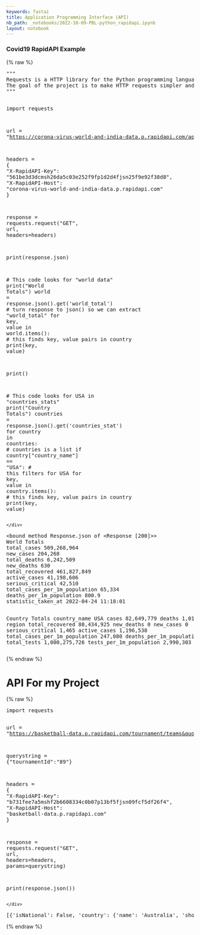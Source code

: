 ```yaml
---
keywords: fastai
title: Application Programming Interface (API)
nb_path: _notebooks/2022-10-09-PBL-python_rapidapi.ipynb
layout: notebook
---
```


<!--
#################################################
### THIS FILE WAS AUTOGENERATED! DO NOT EDIT! ###
#################################################
# file to edit: _notebooks/2022-10-09-PBL-python_rapidapi.ipynb
-->

<div class="container" id="notebook-container">
        
<div class="cell border-box-sizing text_cell rendered"><div class="inner_cell">
<div class="text_cell_render border-box-sizing rendered_html">
<h3 id="Covid19-RapidAPI-Example">Covid19 RapidAPI Example<a class="anchor-link" href="#Covid19-RapidAPI-Example"> </a></h3>
</div>
</div>
</div>
    {% raw %}
    
<div class="cell border-box-sizing code_cell rendered">
<div class="input">

<div class="inner_cell">
    <div class="input_area">
<div class=" highlight hl-ipython3"><pre><span></span><span class="sd">&quot;&quot;&quot;</span>
<span class="sd">Requests is a HTTP library for the Python programming language.</span>
<span class="sd">The goal of the project is to make HTTP requests simpler and more human-friendly.</span>
<span class="sd">&quot;&quot;&quot;</span>
 
<span class="kn">import</span> <span class="nn">requests</span>
 
<span class="n">url</span> <span class="o">=</span> <span class="s2">&quot;https://corona-virus-world-and-india-data.p.rapidapi.com/api&quot;</span>
 
<span class="n">headers</span> <span class="o">=</span> <span class="p">{</span>
   <span class="s2">&quot;X-RapidAPI-Key&quot;</span><span class="p">:</span> <span class="s2">&quot;561be3d3dcmsh26da5c03e252f9fp1d2d4fjsn25f9e92f38d8&quot;</span><span class="p">,</span>
   <span class="s2">&quot;X-RapidAPI-Host&quot;</span><span class="p">:</span> <span class="s2">&quot;corona-virus-world-and-india-data.p.rapidapi.com&quot;</span>
<span class="p">}</span>
 
<span class="n">response</span> <span class="o">=</span> <span class="n">requests</span><span class="o">.</span><span class="n">request</span><span class="p">(</span><span class="s2">&quot;GET&quot;</span><span class="p">,</span> <span class="n">url</span><span class="p">,</span> <span class="n">headers</span><span class="o">=</span><span class="n">headers</span><span class="p">)</span>
 
<span class="nb">print</span><span class="p">(</span><span class="n">response</span><span class="o">.</span><span class="n">json</span><span class="p">)</span>
 
<span class="c1"># This code looks for &quot;world data&quot;</span>
<span class="nb">print</span><span class="p">(</span><span class="s2">&quot;World Totals&quot;</span><span class="p">)</span>
<span class="n">world</span> <span class="o">=</span> <span class="n">response</span><span class="o">.</span><span class="n">json</span><span class="p">()</span><span class="o">.</span><span class="n">get</span><span class="p">(</span><span class="s1">&#39;world_total&#39;</span><span class="p">)</span>  <span class="c1"># turn response to json() so we can extract &quot;world_total&quot;</span>
<span class="k">for</span> <span class="n">key</span><span class="p">,</span> <span class="n">value</span> <span class="ow">in</span> <span class="n">world</span><span class="o">.</span><span class="n">items</span><span class="p">():</span>  <span class="c1"># this finds key, value pairs in country</span>
   <span class="nb">print</span><span class="p">(</span><span class="n">key</span><span class="p">,</span> <span class="n">value</span><span class="p">)</span>
 
<span class="nb">print</span><span class="p">()</span>
 
<span class="c1"># This code looks for USA in &quot;countries_stats&quot;</span>
<span class="nb">print</span><span class="p">(</span><span class="s2">&quot;Country Totals&quot;</span><span class="p">)</span>
<span class="n">countries</span> <span class="o">=</span> <span class="n">response</span><span class="o">.</span><span class="n">json</span><span class="p">()</span><span class="o">.</span><span class="n">get</span><span class="p">(</span><span class="s1">&#39;countries_stat&#39;</span><span class="p">)</span>
<span class="k">for</span> <span class="n">country</span> <span class="ow">in</span> <span class="n">countries</span><span class="p">:</span>  <span class="c1"># countries is a list</span>
   <span class="k">if</span> <span class="n">country</span><span class="p">[</span><span class="s2">&quot;country_name&quot;</span><span class="p">]</span> <span class="o">==</span> <span class="s2">&quot;USA&quot;</span><span class="p">:</span>  <span class="c1"># this filters for USA</span>
       <span class="k">for</span> <span class="n">key</span><span class="p">,</span> <span class="n">value</span> <span class="ow">in</span> <span class="n">country</span><span class="o">.</span><span class="n">items</span><span class="p">():</span>  <span class="c1"># this finds key, value pairs in country</span>
           <span class="nb">print</span><span class="p">(</span><span class="n">key</span><span class="p">,</span> <span class="n">value</span><span class="p">)</span>
</pre></div>

    </div>
</div>
</div>

<div class="output_wrapper">
<div class="output">

<div class="output_area">

<div class="output_subarea output_stream output_stdout output_text">
<pre>&lt;bound method Response.json of &lt;Response [200]&gt;&gt;
World Totals
total_cases 509,268,964
new_cases 204,268
total_deaths 6,242,509
new_deaths 630
total_recovered 461,827,849
active_cases 41,198,606
serious_critical 42,510
total_cases_per_1m_population 65,334
deaths_per_1m_population 800.9
statistic_taken_at 2022-04-24 11:18:01

Country Totals
country_name USA
cases 82,649,779
deaths 1,018,316
region 
total_recovered 80,434,925
new_deaths 0
new_cases 0
serious_critical 1,465
active_cases 1,196,538
total_cases_per_1m_population 247,080
deaths_per_1m_population 3,044
total_tests 1,000,275,726
tests_per_1m_population 2,990,303
</pre>
</div>
</div>

</div>
</div>

</div>
    {% endraw %}

<div class="cell border-box-sizing text_cell rendered"><div class="inner_cell">
<div class="text_cell_render border-box-sizing rendered_html">
<h1 id="API-For-my-Project">API For my Project<a class="anchor-link" href="#API-For-my-Project"> </a></h1>
</div>
</div>
</div>
    {% raw %}
    
<div class="cell border-box-sizing code_cell rendered">
<div class="input">

<div class="inner_cell">
    <div class="input_area">
<div class=" highlight hl-ipython3"><pre><span></span><span class="kn">import</span> <span class="nn">requests</span>

<span class="n">url</span> <span class="o">=</span> <span class="s2">&quot;https://basketball-data.p.rapidapi.com/tournament/teams&quot;</span>

<span class="n">querystring</span> <span class="o">=</span> <span class="p">{</span><span class="s2">&quot;tournamentId&quot;</span><span class="p">:</span><span class="s2">&quot;89&quot;</span><span class="p">}</span>

<span class="n">headers</span> <span class="o">=</span> <span class="p">{</span>
	<span class="s2">&quot;X-RapidAPI-Key&quot;</span><span class="p">:</span> <span class="s2">&quot;b731fee7a5mshf2b6608334c0b07p13bf5fjsn09fcf5df26f4&quot;</span><span class="p">,</span>
	<span class="s2">&quot;X-RapidAPI-Host&quot;</span><span class="p">:</span> <span class="s2">&quot;basketball-data.p.rapidapi.com&quot;</span>
<span class="p">}</span>

<span class="n">response</span> <span class="o">=</span> <span class="n">requests</span><span class="o">.</span><span class="n">request</span><span class="p">(</span><span class="s2">&quot;GET&quot;</span><span class="p">,</span> <span class="n">url</span><span class="p">,</span> <span class="n">headers</span><span class="o">=</span><span class="n">headers</span><span class="p">,</span> <span class="n">params</span><span class="o">=</span><span class="n">querystring</span><span class="p">)</span>

<span class="nb">print</span><span class="p">(</span><span class="n">response</span><span class="o">.</span><span class="n">json</span><span class="p">())</span>
</pre></div>

    </div>
</div>
</div>

<div class="output_wrapper">
<div class="output">

<div class="output_area">

<div class="output_subarea output_stream output_stdout output_text">
<pre>[{&#39;isNational&#39;: False, &#39;country&#39;: {&#39;name&#39;: &#39;Australia&#39;, &#39;shortName&#39;: &#39;AUS&#39;, &#39;id&#39;: 6}, &#39;name&#39;: &#39;Adelaide 36ers&#39;, &#39;shortName&#39;: &#39;ADE&#39;, &#39;mediumName&#39;: &#39;Ad. 36ers&#39;, &#39;id&#39;: 1448}, {&#39;isNational&#39;: False, &#39;country&#39;: {&#39;name&#39;: &#39;Australia&#39;, &#39;shortName&#39;: &#39;AUS&#39;, &#39;id&#39;: 6}, &#39;name&#39;: &#39;Brisbane Bullets&#39;, &#39;shortName&#39;: &#39;BRI&#39;, &#39;mediumName&#39;: &#39;B.Bullets&#39;, &#39;id&#39;: 2503}, {&#39;isNational&#39;: False, &#39;country&#39;: {&#39;name&#39;: &#39;Australia&#39;, &#39;shortName&#39;: &#39;AUS&#39;, &#39;id&#39;: 6}, &#39;name&#39;: &#39;Cairns Taipans&#39;, &#39;shortName&#39;: &#39;CTP&#39;, &#39;mediumName&#39;: &#39;C.Taipans&#39;, &#39;id&#39;: 1446}, {&#39;isNational&#39;: False, &#39;country&#39;: {&#39;name&#39;: &#39;Australia&#39;, &#39;shortName&#39;: &#39;AUS&#39;, &#39;id&#39;: 6}, &#39;name&#39;: &#39;Illawarra Hawks&#39;, &#39;shortName&#39;: &#39;ILH&#39;, &#39;mediumName&#39;: &#39;I.Hawks&#39;, &#39;id&#39;: 1443}, {&#39;isNational&#39;: False, &#39;country&#39;: {&#39;name&#39;: &#39;Australia&#39;, &#39;shortName&#39;: &#39;AUS&#39;, &#39;id&#39;: 6}, &#39;name&#39;: &#39;Melbourne United&#39;, &#39;shortName&#39;: &#39;MEL&#39;, &#39;mediumName&#39;: &#39;Melb.United&#39;, &#39;id&#39;: 1445}, {&#39;isNational&#39;: False, &#39;country&#39;: {&#39;name&#39;: &#39;Australia&#39;, &#39;shortName&#39;: &#39;AUS&#39;, &#39;id&#39;: 6}, &#39;name&#39;: &#39;New Zealand Breakers&#39;, &#39;shortName&#39;: &#39;NZB&#39;, &#39;mediumName&#39;: &#39;N.Z.Breakers&#39;, &#39;id&#39;: 1441}, {&#39;isNational&#39;: False, &#39;country&#39;: {&#39;name&#39;: &#39;Australia&#39;, &#39;shortName&#39;: &#39;AUS&#39;, &#39;id&#39;: 6}, &#39;name&#39;: &#39;Perth Wildcats&#39;, &#39;shortName&#39;: &#39;PWC&#39;, &#39;mediumName&#39;: &#39;P.Wildcats&#39;, &#39;id&#39;: 1442}, {&#39;isNational&#39;: False, &#39;country&#39;: {&#39;name&#39;: &#39;Australia&#39;, &#39;shortName&#39;: &#39;AUS&#39;, &#39;id&#39;: 6}, &#39;name&#39;: &#39;SE Melbourne Phoenix&#39;, &#39;shortName&#39;: &#39;&#39;, &#39;mediumName&#39;: &#39;&#39;, &#39;id&#39;: 3696}, {&#39;isNational&#39;: False, &#39;country&#39;: {&#39;name&#39;: &#39;Australia&#39;, &#39;shortName&#39;: &#39;AUS&#39;, &#39;id&#39;: 6}, &#39;name&#39;: &#39;Sydney Kings&#39;, &#39;shortName&#39;: &#39;SDK&#39;, &#39;mediumName&#39;: &#39;S.Kings&#39;, &#39;id&#39;: 1444}]
</pre>
</div>
</div>

</div>
</div>

</div>
    {% endraw %}

</div>
 

